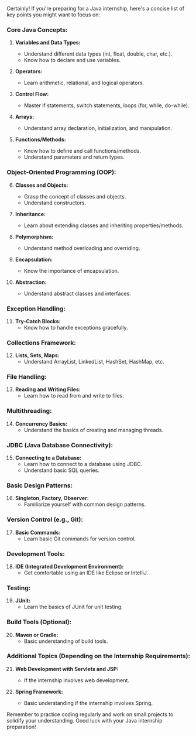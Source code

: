 Certainly! If you're preparing for a Java internship, here's a concise list of key points you might want to focus on:

### Core Java Concepts:
1. **Variables and Data Types:**
   - Understand different data types (int, float, double, char, etc.).
   - Know how to declare and use variables.

2. **Operators:**
   - Learn arithmetic, relational, and logical operators.

3. **Control Flow:**
   - Master if statements, switch statements, loops (for, while, do-while).

4. **Arrays:**
   - Understand array declaration, initialization, and manipulation.

5. **Functions/Methods:**
   - Know how to define and call functions/methods.
   - Understand parameters and return types.

### Object-Oriented Programming (OOP):
6. **Classes and Objects:**
   - Grasp the concept of classes and objects.
   - Understand constructors.

7. **Inheritance:**
   - Learn about extending classes and inheriting properties/methods.

8. **Polymorphism:**
   - Understand method overloading and overriding.

9. **Encapsulation:**
   - Know the importance of encapsulation.

10. **Abstraction:**
    - Understand abstract classes and interfaces.

### Exception Handling:
11. **Try-Catch Blocks:**
    - Know how to handle exceptions gracefully.

### Collections Framework:
12. **Lists, Sets, Maps:**
    - Understand ArrayList, LinkedList, HashSet, HashMap, etc.

### File Handling:
13. **Reading and Writing Files:**
    - Learn how to read from and write to files.

### Multithreading:
14. **Concurrency Basics:**
    - Understand the basics of creating and managing threads.

### JDBC (Java Database Connectivity):
15. **Connecting to a Database:**
    - Learn how to connect to a database using JDBC.
    - Understand basic SQL queries.

### Basic Design Patterns:
16. **Singleton, Factory, Observer:**
    - Familiarize yourself with common design patterns.

### Version Control (e.g., Git):
17. **Basic Commands:**
    - Learn basic Git commands for version control.

### Development Tools:
18. **IDE (Integrated Development Environment):**
    - Get comfortable using an IDE like Eclipse or IntelliJ.

### Testing:
19. **JUnit:**
    - Learn the basics of JUnit for unit testing.

### Build Tools (Optional):
20. **Maven or Gradle:**
    - Basic understanding of build tools.

### Additional Topics (Depending on the Internship Requirements):
21. **Web Development with Servlets and JSP:**
    - If the internship involves web development.

22. **Spring Framework:**
    - Basic understanding if the internship involves Spring.

Remember to practice coding regularly and work on small projects to solidify your understanding. Good luck with your Java internship preparation!
